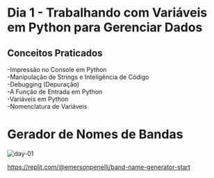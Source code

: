 # Dia 1 - Trabalhando com Variáveis em Python para Gerenciar Dados

## Conceitos Praticados

-Impressão no Console em Python <br/>
-Manipulação de Strings e Inteligência de Código <br/>
-Debugging (Depuração) <br/>
-A Função de Entrada em Python <br/>
-Variáveis em Python <br/>
-Nomenclatura de Variáveis <br/>

# Gerador de Nomes de Bandas

![day-01](https://github.com/EmersonPenelli/100-days-of-code-with-python-gifs/blob/main/Gerador%20de%20Nomes%20de%20Bandas.gif)

https://replit.com/@emersonpenelli/band-name-generator-start
